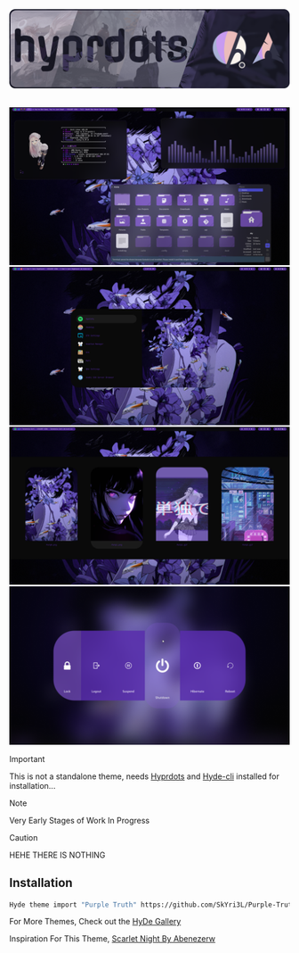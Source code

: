 <div align = center><img src="https://raw.githubusercontent.com/prasanthrangan/hyprdots/main/Source/assets/hyprdots_banner.png"><br><br></div>


![t0](./Screenshots/Folder+Term.png)
![t1](./Screenshots/Rofi.png)
![t2](./Screenshots/SelectImg.png)
![t3](./Screenshots/Logoutmenu.png)

> [!IMPORTANT]
> This is not a standalone theme, needs [Hyprdots](https://github.com/prasanthrangan/hyprdots) and [Hyde-cli](https://github.com/HyDE-Project/Hyde-cli) installed for installation...

> [!NOTE]
> Very Early Stages of Work In Progress

> [!CAUTION]
> HEHE THERE IS NOTHING 

## Installation

```sh
Hyde theme import "Purple Truth" https://github.com/SkYri3L/Purple-Truth
```

For More Themes, Check out the [HyDe Gallery](https://github.com/kRHYME7/hyde-gallery)

Inspiration For This Theme, [Scarlet Night By Abenezerw](https://github.com/abenezerw/Scarlet-Night)